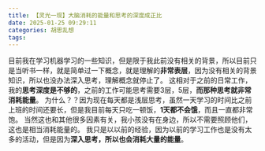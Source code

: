 ```yaml
---
title: 【灵光一现】大脑消耗的能量和思考的深度成正比
date: 2025-01-25 09:29:11
categories: 胡思乱想
tags: 
---
```

目前我在学习机器学习的一些知识，但是限于我此前没有相关的背景，所以目前只是当听书一样，就是简单过一下概念，就是理解的**非常表层**，因为没有相关的背景知识，所以也没办法深入思考，理解概念就停止了。
这相对于之前的日常工作，我的**思考深度是不够的**，之前的工作可能思考需要3层，5层，**而那种思考就非常消耗能量**。
为什么？？因为现在每天都是浅层思考，虽然一天学习的时间比之前上班的时间还要长，但是我目前每天只吃一顿饭，**1天都不会饿**，而且一直都非常饱。
当然这也和其他很多因素有关，我小孩没有在身边，所以不需要照顾他们，这也是相当消耗能量的。
我只是以以前的经验，因为以前的学习工作也是没有太多的活动，但是因为**深入思考，所以也会消耗大量的能量**。
